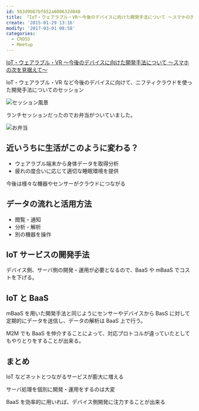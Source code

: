 ```yaml
---
id: 563d9b67bf652a600632d048
title: 「IoT・ウェアラブル・VR～今後のデバイスに向けた開発手法について ～スマホの次を見据えて～」参加メモ
create: '2015-01-29 13:16'
modify: '2017-03-01 08:58'
categories:
  - CROSS
  - Meetup
---
```


[IoT・ウェアラブル・VR ～今後のデバイスに向けた開発手法について ～スマホの次を見据えて～](http://2015.cross-party.com/program/b2)

IoT・ウェアラブル・VR など今後のデバイスに向けて、ニフティクラウドを使った開発手法についてのセッション

![セッション風景](/images/2015/01/29/0004.png)

ランチセッションだったのでお弁当がついていました。

![お弁当](/images/2015/01/29/0005.png)

## 近いうちに生活がこのように変わる？

- ウェアラブル端末から身体データを取得分析
- 疲れの度合いに応じて適切な睡眠環境を提供

今後は様々な機器やセンサーがクラウドにつながる

<!-- more -->

## データの流れと活用方法

- 閲覧・通知
- 分析・解析
- 別の機器を操作

## IoT サービスの開発手法

デバイス側、サーバ側の開発・運用が必要となるので、BaaS や mBaaS でコストを下げる。

## IoT と BaaS

mBaaS を用いた開発手法と同じようにセンサーやデバイスから BasS に対して定期的にデータを送信し、データの解析は BaaS 上で行う。

M2M でも BaaS を仲介することによって、対応プロトコルが違っていたとしてもやりとりをすることが出来る。

## まとめ

IoT などネットとつながるサービスが膨大に増える

サーバ処理を個別に開発・運用をするのは大変

BaaS を効率的に用いれば、デバイス側開発に注力することが出来る
